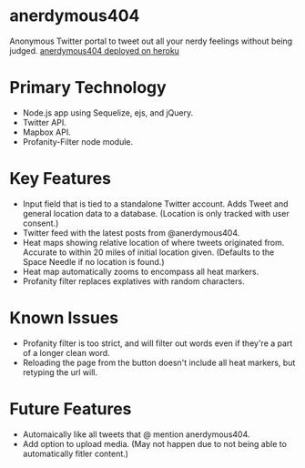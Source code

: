 # anerdymous404
Anonymous Twitter portal to tweet out all your nerdy feelings without being judged.
[anerdymous404 deployed on heroku](https://anerdymous404.herokuapp.com/)

# Primary Technology
* Node.js app using Sequelize, ejs, and jQuery.
* Twitter API.
* Mapbox API.
* Profanity-Filter node module.

# Key Features
* Input field that is tied to a standalone Twitter account. Adds Tweet and general location data to a database. (Location is only tracked with user consent.)
* Twitter feed with the latest posts from @anerdymous404.
* Heat maps showing relative location of where tweets originated from. Accurate to within 20 miles of initial location given. (Defaults to the Space Needle if no location is found.)
* Heat map automatically zooms to encompass all heat markers.
* Profanity filter replaces explatives with random characters.

# Known Issues
* Profanity filter is too strict, and will filter out words even if they're a part of a longer clean word.
* Reloading the page from the button doesn't include all heat markers, but retyping the url will.

# Future Features
* Automaically like all tweets that @ mention anerdymous404.
* Add option to upload media. (May not happen due to not being able to automatically fitler content.)
